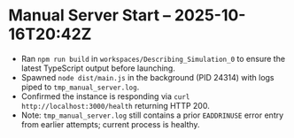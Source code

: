 # Manual Server Start – 2025-10-16T20:42Z

- Ran `npm run build` in `workspaces/Describing_Simulation_0` to ensure the latest TypeScript output before launching.
- Spawned `node dist/main.js` in the background (PID 24314) with logs piped to `tmp_manual_server.log`.
- Confirmed the instance is responding via `curl http://localhost:3000/health` returning HTTP 200.
- Note: `tmp_manual_server.log` still contains a prior `EADDRINUSE` error entry from earlier attempts; current process is healthy.
